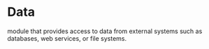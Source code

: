 # Data

module that provides access to data from external systems such as databases, web services, or file systems.
